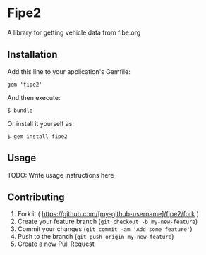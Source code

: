 # Fipe2

A library for getting vehicle data from fibe.org

## Installation

Add this line to your application's Gemfile:

    gem 'fipe2'

And then execute:

    $ bundle

Or install it yourself as:

    $ gem install fipe2

## Usage

TODO: Write usage instructions here

## Contributing

1. Fork it ( https://github.com/[my-github-username]/fipe2/fork )
2. Create your feature branch (`git checkout -b my-new-feature`)
3. Commit your changes (`git commit -am 'Add some feature'`)
4. Push to the branch (`git push origin my-new-feature`)
5. Create a new Pull Request
